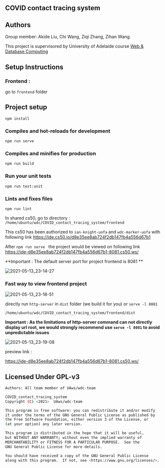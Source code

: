 ## COVID contact tracing system



## Authors

Group member: Akide Liu, Chi Wang, Ziqi Zhang, Zihan Wang.

This project is supervisored by University of Adelaide course [Web & Database Computing](https://www.adelaide.edu.au/course-outlines/108960/1/sem-1/)



## Setup Instructions

### Frontend :

go to `frontend` folder

## Project setup

```
npm install
```

### Compiles and hot-reloads for development

```
npm run serve
```

### Compiles and minifies for production

```
npm run build
```

### Run your unit tests

```
npm run test:unit
```

### Lints and fixes files

```
npm run lint
```



In shared cs50, go to directory : `/home/ubuntu/wdc/COVID_contact_tracing_system/frontend`

This cs50 has been authorized to `ian-knight-uofa` and `wdc-marker-uofa` with following link https://ide.cs50.io/d8e35ee8ab724f2db147fb4a556d67b1

After `npm run serve ` the project would be viewed on following link https://ide-d8e35ee8ab724f2db147fb4a556d67b1-8081.cs50.ws/

**Important : The default server port for project frontend is 8081 **



![2021-05-13_23-14-27](https://minio.llycloud.com/image/uPic/image-20210513bE98Ri.png)

### Fast way to view frontend project 

![2021-05-13_23-18-51](https://minio.llycloud.com/image/uPic/image-20210513DZSMJe.png)

directly run `http-server` in `dist` folder (we build it for you) or `serve -l 8081` 

`/home/ubuntu/wdc/COVID_contact_tracing_system/frontend/dist`

**Important : As the limitations of http-server command can not directly display url root, we would strongly recommend use `serve -l 8081` to avoid unpredictable issues**

![2021-05-13_23-19-08](https://minio.llycloud.com/image/uPic/image-20210513O2RF62.png)

preview link : 

https://ide-d8e35ee8ab724f2db147fb4a556d67b1-8081.cs50.ws/

## Licensed Under GPL-v3

```bash
Authors: All team member of UAws/wdc-team 

COVID_contact_tracing_system
Copyright (C) <2021>  UAws/wdc-team

This program is free software: you can redistribute it and/or modify
it under the terms of the GNU General Public License as published by
the Free Software Foundation, either version 3 of the License, or
(at your option) any later version.

This program is distributed in the hope that it will be useful,
but WITHOUT ANY WARRANTY; without even the implied warranty of
MERCHANTABILITY or FITNESS FOR A PARTICULAR PURPOSE.  See the
GNU General Public License for more details.

You should have received a copy of the GNU General Public License
along with this program.  If not, see <https://www.gnu.org/licenses/>.
```